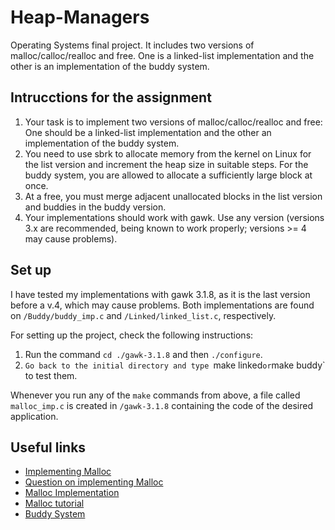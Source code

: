 # Heap-Managers
Operating Systems final project. It includes two versions of malloc/calloc/realloc and free. One is a linked-list implementation and the other is an implementation of the buddy system.

## Intrucctions for the assignment
1. Your task is to implement two versions of malloc/calloc/realloc and free: One should be a linked-list implementation and the other an implementation of the buddy system.
2. You need to use sbrk to allocate memory from the kernel on Linux for the list version and increment the heap size in suitable steps. For the buddy system, you are allowed to allocate a sufficiently large block at once.
3. At a free, you must merge adjacent unallocated blocks in the list version and buddies in the buddy version.
4. Your implementations should work with gawk. Use any version (versions 3.x are recommended, being known to work properly; versions >= 4 may cause problems).

## Set up
I have tested my implementations with gawk 3.1.8, as it is the last version before a v.4, which may cause problems. Both implementations are found on `/Buddy/buddy_imp.c` and `/Linked/linked_list.c`, respectively.

For setting up the project, check the following instructions:
1. Run the command `cd ./gawk-3.1.8` and then `./configure`.
2. `Go back to the initial directory and type `make linked` or `make buddy` to test them.

Whenever you run any of the `make` commands from above, a file called `malloc_imp.c` is created in `/gawk-3.1.8` containing the code of the desired application. 

## Useful links
* [Implementing Malloc](http://moss.cs.iit.edu/cs351/slides/slides-malloc.pdf)
* [Question on implementing Malloc](https://stackoverflow.com/questions/5422061/malloc-implementation)
* [Malloc Implementation](https://stackoverflow.com/questions/5422061/malloc-implementation)
* [Malloc tutorial](https://danluu.com/malloc-tutorial/)
* [Buddy System](https://www.geeksforgeeks.org/buddy-system-memory-allocation-technique/)
